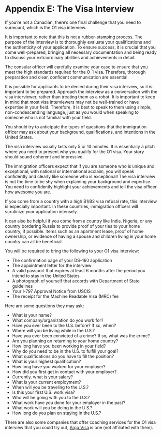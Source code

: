 # Appendix E: The Visa Interview

If you’re not a Canadian, there’s one final challenge that you need to surmount, which is the O1 visa interview. 

It is important to note that this is not a rubber-stamping process. The purpose of the interview is to thoroughly evaluate your qualifications and the authenticity of your application. To ensure success, it is crucial that you come well-prepared, bringing all necessary documentation and being ready to discuss your extraordinary abilities and achievements in detail.

The consular officer will carefully examine your case to ensure that you meet the high standards required for the O-1 visa. Therefore, thorough preparation and clear, confident communication are essential.

It is possible for applicants to be denied during their visa interview, so it is important to be prepared. Approach the interview as a conversation with the visa interviewer, rather than treating them as a robot. It is important to keep in mind that most visa interviewers may not be well-trained or have expertise in your field. Therefore, it is best to speak to them using simple, non-condescending language, just as you would when speaking to someone who is not familiar with your field.

You should try to anticipate the types of questions that the immigration officer may ask about your background, qualifications, and intentions in the United States.

The visa interview usually lasts only 5 or 10 minutes. It is essentially a pitch where you need to present why you qualify for the O1 visa. Your story should sound coherent and impressive.

The immigration officers expect that if you are someone who is unique and exceptional, with national or international acclaim, you will speak confidently and clearly like someone who is exceptional! The visa interview is not the time to be shy when explaining your background and expertise. You need to confidently highlight your achievements and tell the visa officer how awesome you are.

If you come from a country with a high B1/B2 visa refusal rate, this interview is especially important. In these countries, immigration officers will scrutinize your application intensely.

It can also be helpful if you come from a country like India, Nigeria, or any country bordering Russia to provide proof of your ties to your home country, if possible. Items such as an apartment lease, proof of home ownership, or evidence of having a spouse and children living in your home country can all be beneficial.

You will be required to bring the following to your O1 visa interview:
- The confirmation page of your DS-160 application
- The appointment letter for the interview
-  A valid passport that expires at least 6 months after the period you intend to stay in the United States
- A photograph of yourself that accords with Department of State guidelines
- Your I-797 Approval Notice from USCIS
- The receipt for the Machine Readable Visa (MRC) fee

Here are some questions they may ask:
- What is your name?
- What company/organization do you work for?
- Have you ever been to the U.S. before? If so, when?
- Where will you be living while in the U.S.?
- Have you ever been convicted of a crime? If so, what was the crime?
- Are you planning on returning to your home country?
- How long have you been working in your field?
- Why do you need to be in the U.S. to fulfill your goal?
- What qualifications do you have to fill the position?
- What is your highest qualification?
- How long have you worked for your employer?
- How did you first get in contact with your employer?
- Currently, what is your salary?
- What is your current employment?
- When will you be traveling to the U.S.?
- Is this your first U.S. work visa?
- Who will be going with you to the U.S.?
- What work have you done for your employer in the past?
- What work will you be doing in the U.S.?
- How long do you plan on staying in the U.S.?

There are also some companies that offer coaching services for the O1 visa interview that you could try out, [Argo Visa]([https://www.argovisa.com/]) is one (not affiliated with them). 